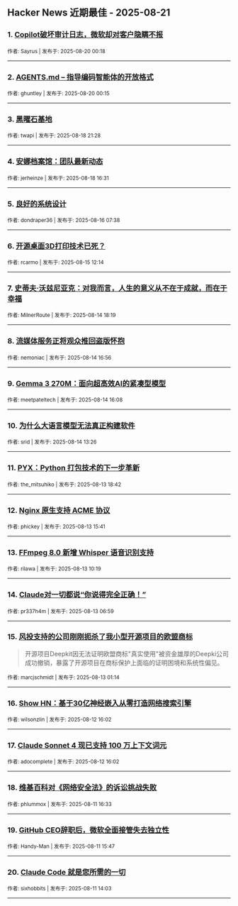 ## Hacker News 近期最佳 - 2025-08-21


### 1. [Copilot破坏审计日志，微软却对客户隐瞒不报](https://news.ycombinator.com/item?id=44957454)

<sub>作者: Sayrus | 发布于: 2025-08-20 00:18</sub>

---

### 2. [AGENTS.md – 指导编码智能体的开放格式](https://news.ycombinator.com/item?id=44957443)

<sub>作者: ghuntley | 发布于: 2025-08-20 00:15</sub>

---

### 3. [黑曜石基地](https://news.ycombinator.com/item?id=44945532)

<sub>作者: twapi | 发布于: 2025-08-18 21:28</sub>

---

### 4. [安娜档案馆：团队最新动态](https://news.ycombinator.com/item?id=44942501)

<sub>作者: jerheinze | 发布于: 2025-08-18 16:31</sub>

---

### 5. [良好的系统设计](https://news.ycombinator.com/item?id=44921137)

<sub>作者: dondraper36 | 发布于: 2025-08-16 07:38</sub>

---

### 6. [开源桌面3D打印技术已死？](https://news.ycombinator.com/item?id=44911423)

<sub>作者: rcarmo | 发布于: 2025-08-15 12:14</sub>

---

### 7. [史蒂夫·沃兹尼亚克：对我而言，人生的意义从不在于成就，而在于幸福](https://news.ycombinator.com/item?id=44903803)

<sub>作者: MilnerRoute | 发布于: 2025-08-14 18:19</sub>

---

### 8. [流媒体服务正将观众推回盗版怀抱](https://news.ycombinator.com/item?id=44902797)

<sub>作者: nemoniac | 发布于: 2025-08-14 16:56</sub>

---

### 9. [Gemma 3 270M：面向超高效AI的紧凑型模型](https://news.ycombinator.com/item?id=44902148)

<sub>作者: meetpateltech | 发布于: 2025-08-14 16:08</sub>

---

### 10. [为什么大语言模型无法真正构建软件](https://news.ycombinator.com/item?id=44900116)

<sub>作者: srid | 发布于: 2025-08-14 13:26</sub>

---

### 11. [PYX：Python 打包技术的下一步革新](https://news.ycombinator.com/item?id=44892209)

<sub>作者: the_mitsuhiko | 发布于: 2025-08-13 18:42</sub>

---

### 12. [Nginx 原生支持 ACME 协议](https://news.ycombinator.com/item?id=44889941)

<sub>作者: phickey | 发布于: 2025-08-13 15:41</sub>

---

### 13. [FFmpeg 8.0 新增 Whisper 语音识别支持](https://news.ycombinator.com/item?id=44886647)

<sub>作者: rilawa | 发布于: 2025-08-13 10:19</sub>

---

### 14. [Claude对一切都说“你说得完全正确！”](https://news.ycombinator.com/item?id=44885398)

<sub>作者: pr337h4m | 发布于: 2025-08-13 06:59</sub>

---

### 15. [风投支持的公司刚刚扼杀了我小型开源项目的欧盟商标](https://news.ycombinator.com/item?id=44883634)
> 开源项目Deepkit因无法证明欧盟商标"真实使用"被资金雄厚的Deepki公司成功撤销，暴露了开源项目在商标保护上面临的证明困境和系统性偏见。

<sub>作者: marcjschmidt | 发布于: 2025-08-13 01:14</sub>

---

### 16. [Show HN：基于30亿神经嵌入从零打造网络搜索引擎](https://news.ycombinator.com/item?id=44878151)

<sub>作者: wilsonzlin | 发布于: 2025-08-12 16:02</sub>

---

### 17. [Claude Sonnet 4 现已支持 100 万上下文词元](https://news.ycombinator.com/item?id=44878147)

<sub>作者: adocomplete | 发布于: 2025-08-12 16:02</sub>

---

### 18. [维基百科对《网络安全法》的诉讼挑战失败](https://news.ycombinator.com/item?id=44866208)

<sub>作者: phlummox | 发布于: 2025-08-11 16:33</sub>

---

### 19. [GitHub CEO辞职后，微软全面接管失去独立性](https://news.ycombinator.com/item?id=44865560)

<sub>作者: Handy-Man | 发布于: 2025-08-11 15:47</sub>

---

### 20. [Claude Code 就是您所需的一切](https://news.ycombinator.com/item?id=44864185)

<sub>作者: sixhobbits | 发布于: 2025-08-11 14:03</sub>

---
